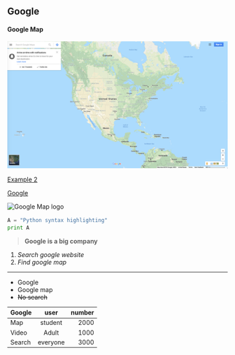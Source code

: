 ## Google

#### Google Map

![Google map](https://github.com/cnhuijiang/Example-1/blob/master/Screen%20Shot%202018-06-14%20at%2010.44.44%20AM.png)

[Example 2](https://github.com/cnhuijiang/Example-1/blob/master/Example%202.md)

[Google](https://www.google.com)

![Google Map logo](https://encrypted-tbn0.gstatic.com/images?q=tbn:ANd9GcQVMeNOV8xfxYQ6DxnOsVvNH7UfEuNxHVOvThiFiDkHFdYkRtcKVw)

```python
A = "Python syntax highlighting"
print A
```

> **Google is a big company**

1. *Search google website*
2. *Find google map*
***
* Google
* Google map
* ~~No search~~

| Google        | user           | number  |
| ------------- |:-------------: | -----:  |
| Map           | student        |  2000   |
| Video         | Adult          |  1000   |
| Search        | everyone       |  3000   |
